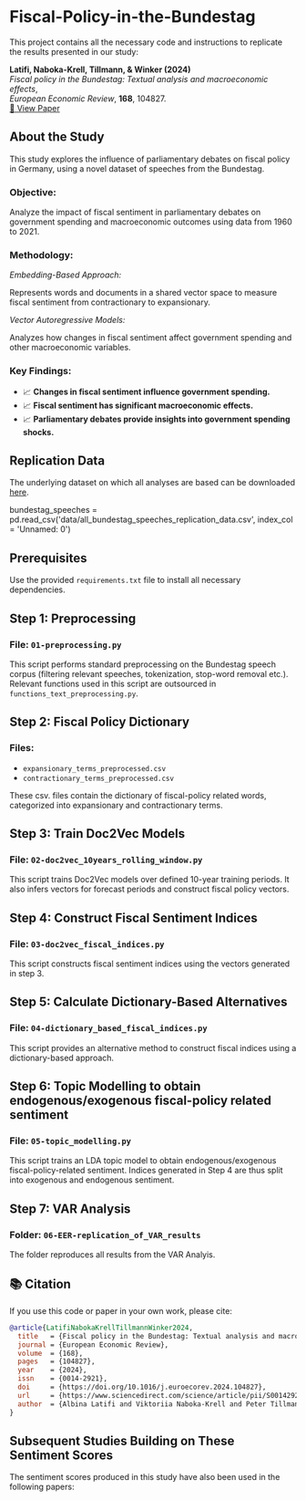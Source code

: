 # Fiscal-Policy-in-the-Bundestag

This project contains all the necessary code and instructions to replicate the results presented in our study:


**Latifi, Naboka-Krell, Tillmann, & Winker (2024)**  
*Fiscal policy in the Bundestag: Textual analysis and macroeconomic effects*,  
*European Economic Review*, **168**, 104827.  
[📄 View Paper](https://www.sciencedirect.com/science/article/pii/S0014292124001569)


## About the Study

This study explores the influence of parliamentary debates on fiscal policy in Germany, using a novel dataset of speeches from the Bundestag.


### Objective:

Analyze the impact of fiscal sentiment in parliamentary debates on government spending and macroeconomic outcomes using data from 1960 to 2021.

### Methodology:

*Embedding-Based Approach:*

Represents words and documents in a shared vector space to measure fiscal sentiment from contractionary to expansionary.


*Vector Autoregressive Models:*

Analyzes how changes in fiscal sentiment affect government spending and other macroeconomic variables.


### Key Findings:

- 📈 **Changes in fiscal sentiment influence government spending.**
- 📈 **Fiscal sentiment has significant macroeconomic effects.**
- 📈 **Parliamentary debates provide insights into government spending shocks.**

## Replication Data

The underlying dataset on which all analyses are based can be downloaded [here](https://berd-platform.de/records/atmn4-9x651).

bundestag_speeches = pd.read_csv('data/all_bundestag_speeches_replication_data.csv', index_col = 'Unnamed: 0')

## Prerequisites

Use the provided `requirements.txt` file to install all necessary dependencies.

## Step 1: Preprocessing
### File: `01-preprocessing.py`

This script performs standard preprocessing on the Bundestag speech corpus (filtering relevant speeches, tokenization, stop-word removal etc.). Relevant functions used in this script are outsourced in `functions_text_preprocessing.py`.

## Step 2: Fiscal Policy Dictionary

### Files:
- `expansionary_terms_preprocessed.csv`
- `contractionary_terms_preprocessed.csv`

These csv. files contain the dictionary of fiscal-policy related words, categorized into expansionary and contractionary terms.

## Step 3: Train Doc2Vec Models

### File: `02-doc2vec_10years_rolling_window.py`

This script trains Doc2Vec models over defined 10-year training periods. It also infers vectors for forecast periods and construct fiscal policy vectors.

## Step 4: Construct Fiscal Sentiment Indices

### File: `03-doc2vec_fiscal_indices.py`

This script constructs fiscal sentiment indices using the vectors generated in step 3.

## Step 5: Calculate Dictionary-Based Alternatives

### File: `04-dictionary_based_fiscal_indices.py`

This script provides an alternative method to construct fiscal indices using a dictionary-based approach.

## Step 6: Topic Modelling to obtain endogenous/exogenous fiscal-policy related sentiment

### File: `05-topic_modelling.py`
This script trains an LDA topic model to obtain endogenous/exogenous fiscal-policy-related sentiment. Indices generated in Step 4 are thus split into exogenous and endogenous sentiment.

## Step 7: VAR Analysis

### Folder: `06-EER-replication_of_VAR_results`
The folder reproduces all results from the VAR Analyis.

## 📚 Citation

If you use this code or paper in your own work, please cite:

```bibtex
@article{LatifiNabokaKrellTillmannWinker2024,
  title   = {Fiscal policy in the Bundestag: Textual analysis and macroeconomic effects},
  journal = {European Economic Review},
  volume  = {168},
  pages   = {104827},
  year    = {2024},
  issn    = {0014-2921},
  doi     = {https://doi.org/10.1016/j.euroecorev.2024.104827},
  url     = {https://www.sciencedirect.com/science/article/pii/S0014292124001569},
  author  = {Albina Latifi and Viktoriia Naboka-Krell and Peter Tillmann and Peter Winker}
}
```

## Subsequent Studies Building on These Sentiment Scores

The sentiment scores produced in this study have also been used in the following papers:


